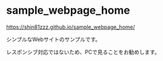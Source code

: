 # sample_webpage_home
https://shin81zzz.github.io/sample_webpage_home/

シンプルなWebサイトのサンプルです。

レスポンシブ対応ではないため、PCで見ることをお勧めします。
